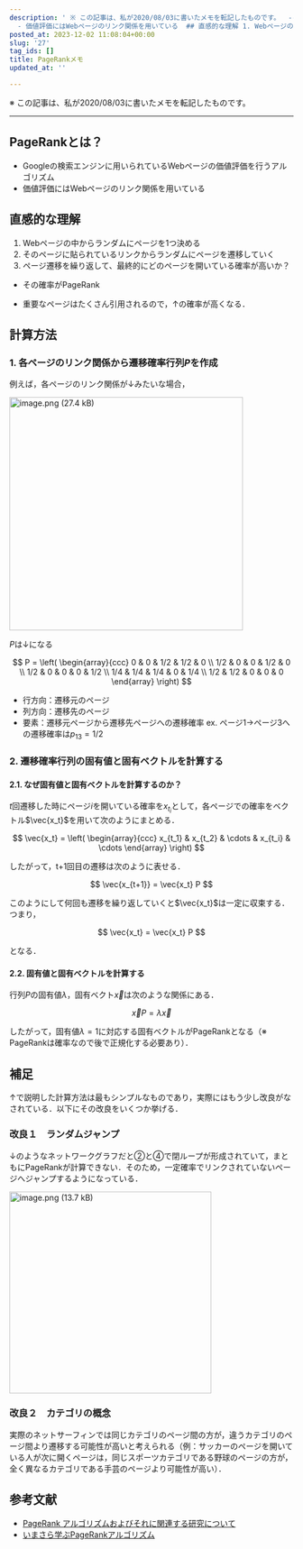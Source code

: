 ```yaml
---
description: ' ※ この記事は、私が2020/08/03に書いたメモを転記したものです。  ---  ## PageRankとは？ - Googleの検索エンジンに用いられているWebページの価値評価を行うアルゴリズム
  - 価値評価にはWebページのリンク関係を用いている  ## 直感的な理解 1. Webページの中からランダムにページを1つ決める 1. そのページに貼られているリンクからランダムにページを遷移...'
posted_at: 2023-12-02 11:08:04+00:00
slug: '27'
tag_ids: []
title: PageRankメモ
updated_at: ''

---
```


※ この記事は、私が2020/08/03に書いたメモを転記したものです。

---

## PageRankとは？
- Googleの検索エンジンに用いられているWebページの価値評価を行うアルゴリズム
- 価値評価にはWebページのリンク関係を用いている

## 直感的な理解
1. Webページの中からランダムにページを1つ決める
1. そのページに貼られているリンクからランダムにページを遷移していく
1. ページ遷移を繰り返して、最終的にどのページを開いている確率が高いか？

- その確率がPageRank

- 重要なページはたくさん引用されるので，↑の確率が高くなる．

## 計算方法
### 1. 各ページのリンク関係から遷移確率行列$P$を作成

例えば，各ページのリンク関係が↓みたいな場合，

<img width="414" alt="image.png (27.4 kB)" src="https://img.esa.io/uploads/production/attachments/14611/2020/07/29/74743/a7b80982-91e5-42ff-97fa-59c4e7854a9b.png">

$P$は↓になる

$$
P = \left(
        \begin{array}{ccc}
            0   & 0   & 1/2 & 1/2 & 0   \\
            1/2 & 0   & 0   & 1/2 & 0   \\
            1/2 & 0   & 0   & 0   & 1/2 \\
            1/4 & 1/4 & 1/4 & 0   & 1/4 \\
            1/2 & 1/2 & 0   & 0   & 0
        \end{array}
    \right)
$$

- 行方向：遷移元のページ
- 列方向：遷移先のページ
- 要素：遷移元ページから遷移先ページへの遷移確率
ex. ページ1→ページ3への遷移確率は$p_{13} = 1/2$

### 2. 遷移確率行列の固有値と固有ベクトルを計算する
#### 2.1. なぜ固有値と固有ベクトルを計算するのか？

$t$回遷移した時にページ$i$を開いている確率を$x_{t_i}$として，各ページでの確率をベクトル$\vec{x_t}$を用いて次のようにまとめる．

$$
\vec{x_t} = \left(
        \begin{array}{ccc}
            x_{t_1} & x_{t_2} & \cdots & x_{t_i} & \cdots
        \end{array}
    \right)
$$

したがって，t+1回目の遷移は次のように表せる．

$$
\vec{x_{t+1}} = \vec{x_t} P
$$

このようにして何回も遷移を繰り返していくと$\vec{x_t}$は一定に収束する．つまり，

$$
\vec{x_t} = \vec{x_t} P
$$

となる．

#### 2.2. 固有値と固有ベクトルを計算する

行列$P$の固有値$\lambda$，固有ベクト$\vec{x}$は次のような関係にある．

$$
\vec{x} P = \lambda \vec{x}
$$

したがって，固有値$\lambda = 1$に対応する固有ベクトルがPageRankとなる（※ PageRankは確率なので後で正規化する必要あり）．

## 補足

↑で説明した計算方法は最もシンプルなものであり，実際にはもう少し改良がなされている．以下にその改良をいくつか挙げる．

### 改良１　ランダムジャンプ

↓のようなネットワークグラフだと②と④で閉ループが形成されていて，まともにPageRankが計算できない．そのため，一定確率でリンクされていないページへジャンプするようになっている．

<img width="358" alt="image.png (13.7 kB)" src="https://img.esa.io/uploads/production/attachments/14611/2020/07/29/74743/a41a95e6-0971-441f-b66d-6df74ded9943.png">

### 改良２　カテゴリの概念

実際のネットサーフィンでは同じカテゴリのページ間の方が，違うカテゴリのページ間より遷移する可能性が高いと考えられる（例：サッカーのページを開いている人が次に開くページは，同じスポーツカテゴリである野球のページの方が，全く異なるカテゴリである手芸のページより可能性が高い）．

## 参考文献

- [PageRank アルゴリズムおよびそれに関連する研究について](http://www.kentmiyajima.com/document/pagerank.pdf)
- [いまさら学ぶPageRankアルゴリズム](https://ohke.hateblo.jp/entry/2018/12/29/230000)

